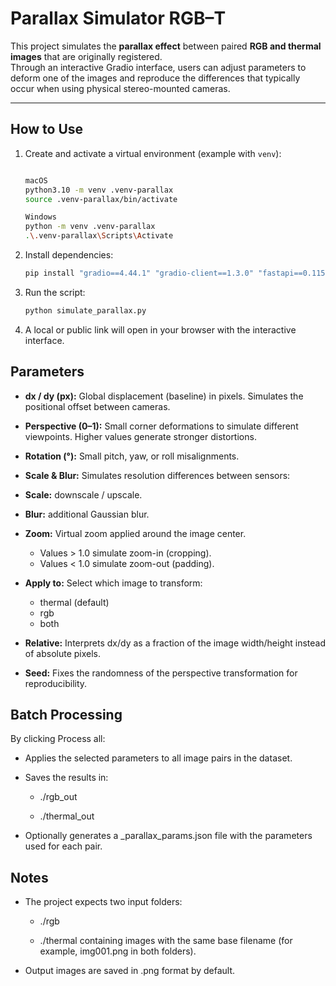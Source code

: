 # Parallax Simulator RGB–T

This project simulates the **parallax effect** between paired **RGB and thermal images** that are originally registered.  
Through an interactive Gradio interface, users can adjust parameters to deform one of the images and reproduce the differences that typically occur when using physical stereo-mounted cameras.

---

## How to Use

1. Create and activate a virtual environment (example with `venv`):

    ```bash

    macOS
    python3.10 -m venv .venv-parallax
    source .venv-parallax/bin/activate
    ```

    ```bash
    Windows
    python -m venv .venv-parallax
    .\.venv-parallax\Scripts\Activate
    ```

2. Install dependencies:

    ```bash
    pip install "gradio==4.44.1" "gradio-client==1.3.0" "fastapi==0.115.0" "starlette==0.38.5" "pydantic==2.9.2" "uvicorn==0.30.6" opencv-python numpy tqdm uvicorn
    ```

3. Run the script:

    ```bash
    python simulate_parallax.py
    ```

4. A local or public link will open in your browser with the interactive interface.


## Parameters

- **dx / dy (px):** Global displacement (baseline) in pixels. Simulates the positional offset between cameras.

- **Perspective (0–1):** Small corner deformations to simulate different viewpoints. Higher values generate stronger distortions.

- **Rotation (°):** Small pitch, yaw, or roll misalignments.

- **Scale & Blur:** Simulates resolution differences between sensors:

- **Scale:** downscale / upscale.

- **Blur:** additional Gaussian blur.

- **Zoom:** Virtual zoom applied around the image center.  
  - Values > 1.0 simulate zoom-in (cropping).  
  - Values < 1.0 simulate zoom-out (padding).

- **Apply to:** Select which image to transform:

    - thermal (default)
    - rgb
    - both

- **Relative:** Interprets dx/dy as a fraction of the image width/height instead of absolute pixels.

- **Seed:** Fixes the randomness of the perspective transformation for reproducibility.

## Batch Processing
By clicking Process all:

- Applies the selected parameters to all image pairs in the dataset.

- Saves the results in:

    - ./rgb_out

    - ./thermal_out

- Optionally generates a _parallax_params.json file with the parameters used for each pair.

## Notes
- The project expects two input folders:

    - ./rgb

    - ./thermal
containing images with the same base filename (for example, img001.png in both folders).

- Output images are saved in .png format by default.
